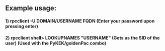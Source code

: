 ## Example usage:

#### 1) rpcclient -U DOMAIN/USERNAME FQDN (Enter your password upon pressing enter)

#### 2) rpcclient shell> LOOKUPNAMES "USERNAME" (Gets us the SID of the user) (Used with the PyKEK/goldenPac combo)
